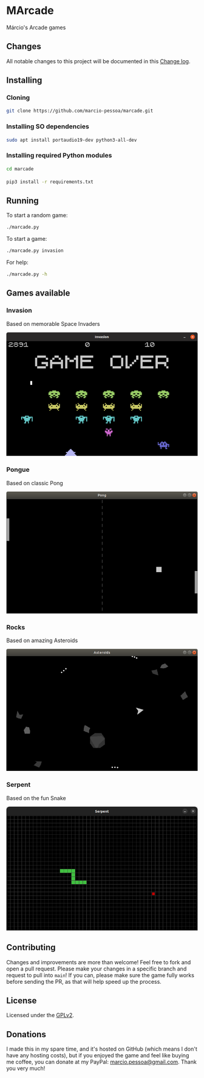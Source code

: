 # MArcade

Márcio's Arcade games

## Changes

All notable changes to this project will be documented in this [Change log](CHANGELOG.yaml).

## Installing

### Cloning

``` sh
git clone https://github.com/marcio-pessoa/marcade.git
```

### Installing SO dependencies

``` sh
sudo apt install portaudio19-dev python3-all-dev
```

### Installing required Python modules

``` sh
cd marcade

pip3 install -r requirements.txt
```

## Running

To start a random game:

``` sh
./marcade.py
```

To start a game:

``` sh
./marcade.py invasion
```

For help:

``` sh
./marcade.py -h
```

## Games available

### Invasion

Based on memorable Space Invaders

[![Invasion](Screenshots/invasion.png)](Documents/invasion.md)

### Pongue

Based on classic Pong

[![Pongue](Screenshots/pongue.png)](Documents/pongue.md)

### Rocks

Based on amazing Asteroids

[![Rocks](Screenshots/rocks.png)](Documents/rocks.md)

### Serpent

Based on the fun Snake

[![Rocks](Screenshots/serpent.png)](Documents/serpent.md)

## Contributing

Changes and improvements are more than welcome! Feel free to fork and open a pull request. Please make your changes in a specific branch and request to pull into `main`! If you can, please make sure the game fully works before sending the PR, as that will help speed up the process.

## License

Licensed under the [GPLv2](LICENSE).

## Donations

I made this in my spare time, and it's hosted on GitHub (which means I don't have any hosting costs), but if you enjoyed the game and feel like buying me coffee, you can donate at my PayPal: <marcio.pessoa@gmail.com>. Thank you very much!
